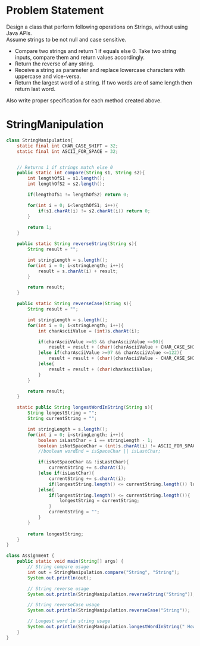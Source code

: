 # Problem Statement
Design a class that perform following operations on Strings, without using Java APIs. <br>
Assume strings to be not null and case sensitive. 

- Compare two strings and return 1 if equals else 0. Take two string inputs, compare them and return values accordingly.
- Return the reverse of any string.
- Receive a string as parameter and replace lowercase characters with uppercase and vice-versa. 
- Return the largest word of a string. If two words are of same length then return last word.


Also write proper specification for each method created above.

# StringManipulation
```java
class StringManipulation{
	static final int CHAR_CASE_SHIFT = 32;
	static final int ASCII_FOR_SPACE = 32;


	// Returns 1 if strings match else 0
	public static int compare(String s1, String s2){
		int lengthOfS1 = s1.length();
		int lengthOfS2 = s2.length();

		if(lengthOfS1 != lengthOfS2) return 0;

		for(int i = 0; i<lengthOfS1; i++){
			if(s1.charAt(i) != s2.charAt(i)) return 0;
		}
		
		return 1;
	}

	public static String reverseString(String s){
		String result = "";

		int stringLength = s.length();
		for(int i = 0; i<stringLength; i++){
			result = s.charAt(i) + result;
		}

		return result;
	}

	public static String reverseCase(String s){
		String result = "";

		int stringLength = s.length();
		for(int i = 0; i<stringLength; i++){
			int charAsciiValue = (int)s.charAt(i);

			if(charAsciiValue >=65 && charAsciiValue <=90){
				result = result + (char)(charAsciiValue + CHAR_CASE_SHIFT);
			}else if(charAsciiValue >=97 && charAsciiValue <=122){
				result = result + (char)(charAsciiValue - CHAR_CASE_SHIFT);
			}else{
				result = result + (char)charAsciiValue;
			}
		}

		return result;
	}

	static public String longestWordInString(String s){
		String longestString = "";
		String currentString = "";

		int stringLength = s.length();
		for(int i = 0; i<stringLength; i++){
			boolean isLastChar = i == stringLength - 1;
			boolean isNotSpaceChar = (int)s.charAt(i) != ASCII_FOR_SPACE;
			//boolean wordEnd = isSpaceChar || isLastChar;

			if(isNotSpaceChar && !isLastChar){
				currentString += s.charAt(i);
			}else if(isLastChar){
				currentString += s.charAt(i);
				if(longestString.length() <= currentString.length()) longestString = currentString;
			}else{
				if(longestString.length() <= currentString.length()){
					longestString = currentString;
				}
				currentString = "";
			}
		}
		
		return longestString;
	} 
}

class Assignment {
	public static void main(String[] args) {
		// String compare usage
		int out = StringManipulation.compare("String", "String");
		System.out.println(out);

		// String reverse usage
		System.out.println(StringManipulation.reverseString("String"));

		// String reverseCase usage
		System.out.println(StringManipulation.reverseCase("String"));

		// Longest word in string usage
		System.out.println(StringManipulation.longestWordInString(" How are doing my buddy"));
	}
}
```